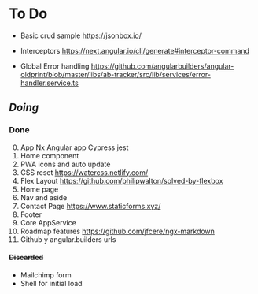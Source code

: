# To Do

- Basic crud sample https://jsonbox.io/

- Interceptors https://next.angular.io/cli/generate#interceptor-command

- Global Error handling https://github.com/angularbuilders/angular-oldprint/blob/master/libs/ab-tracker/src/lib/services/error-handler.service.ts

## _Doing_


### Done

0. App Nx Angular app Cypress jest
1. Home component
2. PWA icons and auto update
3. CSS reset https://watercss.netlify.com/
4. Flex Layout https://github.com/philipwalton/solved-by-flexbox
5. Home page
6. Nav and aside
7. Contact Page https://www.staticforms.xyz/
8. Footer
9. Core AppService
10. Roadmap features https://github.com/jfcere/ngx-markdown
11. Github y angular.builders urls

#### ~~Discarded~~

- Mailchimp form
- Shell for initial load
